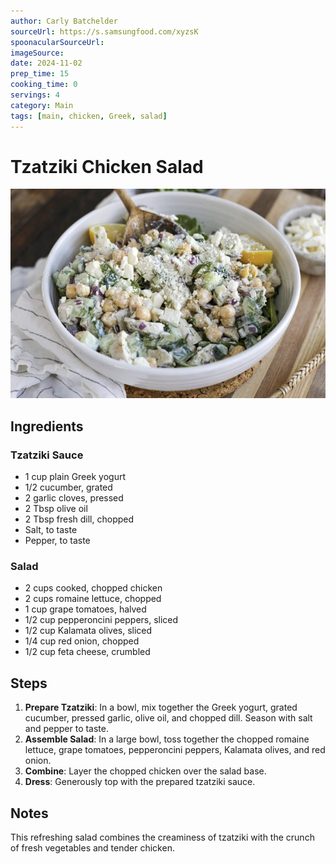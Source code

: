 ```yaml
---
author: Carly Batchelder
sourceUrl: https://s.samsungfood.com/xyzsK
spoonacularSourceUrl: 
imageSource: 
date: 2024-11-02
prep_time: 15
cooking_time: 0
servings: 4
category: Main
tags: [main, chicken, Greek, salad]
---
```

# Tzatziki Chicken Salad

![Image of Tzatziki Chicken Salad](../img/tzatziki-chicken-salad.jpeg)

## Ingredients
### Tzatziki Sauce
- 1 cup plain Greek yogurt
- 1/2 cucumber, grated
- 2 garlic cloves, pressed
- 2 Tbsp olive oil
- 2 Tbsp fresh dill, chopped
- Salt, to taste
- Pepper, to taste

### Salad
- 2 cups cooked, chopped chicken
- 2 cups romaine lettuce, chopped
- 1 cup grape tomatoes, halved
- 1/2 cup pepperoncini peppers, sliced
- 1/2 cup Kalamata olives, sliced
- 1/4 cup red onion, chopped
- 1/2 cup feta cheese, crumbled

## Steps
1. **Prepare Tzatziki**: In a bowl, mix together the Greek yogurt, grated cucumber, pressed garlic, olive oil, and chopped dill. Season with salt and pepper to taste.
2. **Assemble Salad**: In a large bowl, toss together the chopped romaine lettuce, grape tomatoes, pepperoncini peppers, Kalamata olives, and red onion.
3. **Combine**: Layer the chopped chicken over the salad base.
4. **Dress**: Generously top with the prepared tzatziki sauce.

## Notes
This refreshing salad combines the creaminess of tzatziki with the crunch of fresh vegetables and tender chicken.
